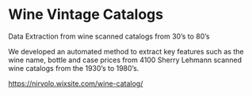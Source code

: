 # Wine Vintage Catalogs
Data Extraction from wine scanned catalogs from 30’s to 80’s 

We developed an automated method to extract key features such as the wine name, bottle and case prices from 4100 Sherry Lehmann scanned wine catalogs from the 1930’s to 1980’s. 

https://nirvolo.wixsite.com/wine-catalog/
